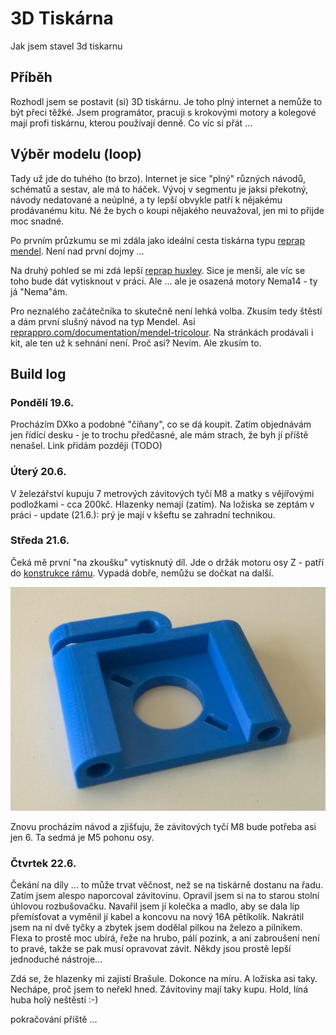 # 3D Tiskárna

Jak jsem stavel 3d tiskarnu

## Příběh

Rozhodl jsem se postavit (si) 3D tiskárnu. Je toho plný internet a nemůže to být přeci těžké. Jsem programátor, pracuji s krokovými motory a kolegové mají profi tiskárnu, kterou používají denně. Co víc si přát ...

## Výběr modelu (loop)

Tady už jde do tuhého (to brzo). Internet je sice "plný" různých návodů, schématů a sestav, ale má to háček. Vývoj v segmentu je jaksi překotný, návody nedatované a neúplné, a ty lepší obvykle patří k nějakému prodávanému kitu. Né že bych o koupi nějakého neuvažoval, jen mi to přijde moc snadné.

Po prvním průzkumu se mi zdála jako ideální cesta tiskárna typu [reprap mendel](http://reprap.org/wiki/Mendel). Není nad první dojmy ...

Na druhý pohled se mi zdá lepší [reprap huxley](http://reprap.org/wiki/Huxley). Sice je menší, ale víc se toho bude dát vytisknout v práci. Ale ... ale je osazená motory Nema14 - ty já "Nema"ám.

Pro neznalého začátečníka to skutečně není lehká volba. Zkusím tedy štěstí a dám první slušný návod na typ Mendel. Asi [reprappro.com/documentation/mendel-tricolour](https://reprappro.com/documentation/mendel-tricolour/). Na stránkách prodávali i kit, ale ten už k sehnání není. Proč asi? Nevím. Ale zkusím to.

## Build log

### Pondělí 19.6.
Procházím DXko a podobné "číňany", co se dá koupit. Zatím objednávám jen řídící desku - je to trochu předčasné, ale mám strach, že byh jí příště nenašel. Link přidám později (TODO)

### Úterý 20.6.
V železářství kupuju 7 metrových závitových tyčí M8 a matky s vějířovými podložkami - cca 200kč. Hlazenky nemají (zatím). Na ložiska se zeptám v práci - update (21.6.): prý je mají v kšeftu se zahradní technikou.

### Středa 21.6.
Čeká mě první "na zkoušku" vytisknutý díl. Jde o držák motoru osy Z - patří do [konstrukce rámu](https://reprappro.com/documentation/mendel-tricolour/frame-assembly/). Vypadá dobře, nemůžu se dočkat na další.

![z_motor_holder_printed](/img/z_motor_holder_printed.jpg)

Znovu procházím návod a zjišťuju, že závitových tyčí M8 bude potřeba asi jen 6. Ta sedmá je M5 pohonu osy.

### Čtvrtek 22.6.
Čekání na díly ... to může trvat věčnost, než se na tiskárně dostanu na řadu. Zatím jsem alespo naporcoval závitovinu. Opravil jsem si na to starou stolní úhlovou rozbušovačku. Navařil jsem jí kolečka a madlo, aby se dala líp přemísťovat a vyměnil jí kabel a koncovu na nový 16A pětíkolík. Nakrátil jsem na ní dvě tyčky a zbytek jsem dodělal pilkou na železo a pilníkem. Flexa to prostě moc ubírá, řeže na hrubo, pálí pozink, a ani zabroušení není to pravé, takže se pak musí opravovat závit. Někdy jsou prostě lepší jednoduché nástroje...

Zdá se, že hlazenky mi zajistí Brašule. Dokonce na míru. A ložiska asi taky. Nechápe, proč jsem to neřekl hned. Závitoviny mají taky kupu. Hold, líná huba holý neštěstí :-)

pokračování příště ...

